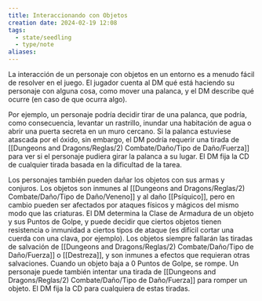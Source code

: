 ```yaml
---
title: Interaccionando con Objetos
creation date: 2024-02-19 12:08
tags:
  - state/seedling
  - type/note
aliases:
---
```

La interacción de un personaje con objetos en un entorno es a menudo fácil de resolver en el juego. El jugador cuenta al DM qué está haciendo su personaje con alguna cosa, como
mover una palanca, y el DM describe qué ocurre (en caso de que ocurra algo).

Por ejemplo, un personaje podría decidir tirar de una palanca, que podría, como consecuencia, levantar un rastrillo, inundar una habitación de agua o abrir una puerta secreta en un muro cercano. Si la palanca estuviese atascada por el óxido, sin embargo, el DM podría requerir una tirada de [[Dungeons and Dragons/Reglas/2) Combate/Daño/Tipo de Daño/Fuerza]] para ver si el personaje pudiera girar la palanca a su lugar. El DM fija la CD de cualquier tirada basada en la dificultad de la tarea.

Los personajes también pueden dañar los objetos con sus armas y conjuros. Los objetos son inmunes al [[Dungeons and Dragons/Reglas/2) Combate/Daño/Tipo de Daño/Veneno]] y al daño [[Psíquico]], pero en cambio pueden ser afectados por ataques físicos y mágicos del mismo modo que las criaturas. El DM determina la Clase de Armadura de un objeto y sus Puntos de Golpe, y puede decidir que ciertos objetos tienen resistencia o inmunidad a ciertos tipos de ataque (es difícil cortar una cuerda con una clava, por ejemplo). 
Los objetos siempre fallarán las tiradas de salvación de [[Dungeons and Dragons/Reglas/2) Combate/Daño/Tipo de Daño/Fuerza]] o [[Destreza]], y son inmunes a efectos que requieran otras salvaciones. Cuando un objeto baja a 0 Puntos de Golpe, se rompe.
Un personaje puede también intentar una tirada de [[Dungeons and Dragons/Reglas/2) Combate/Daño/Tipo de Daño/Fuerza]] para romper un objeto. El DM fija la CD para cualquiera de estas tiradas.